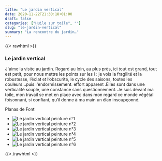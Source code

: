 ```yaml
---
title: "Le jardin vertical"
date: 2020-11-22T21:30:18+01:00
draft: false
categories: ["Huile sur toile", ""]
slug: "le-jardin-vertical"
summary: "La rencontre du jardin…"
---
```

{{< rawhtml >}}
<article class="gallery-article">
	<h3>Le jardin vertical</h3>
	<p>J'aime la visite au jardin. Regard au loin, au plus près, ici tout est grand, tout est petit, pour nous mettre les points sur les i : je vois la fragilité et la robustesse, l’éclat et l’obscurité, le cycle des saisons, toutes les couleurs...puis l'endormissement. effort apparent .Elles sont dans une verticalité souple, une constance sans questionnement. Je suis devant ma toile, mon travail se met en place avec dans mon regard ce monde végétal foisonnant, si confiant, qu'il donne à ma main un élan insoupçonné.</p>
	<p class="signature">Planas de Font</p>
</article>
<ul class="parent">
    <li class="child">
    	<img src="Le-Jardin-Vertical-011.jpg" alt="Le jardin vertical peinture n°1">
    </li>
    <li class="child">
    	<img src="Le-Jardin-Vertical-02.jpg" alt="Le jardin vertical peinture n°2">
    </li>
    <li class="child">
    	<img src="Le-Jardin-Vertical-03.jpg" alt="Le jardin vertical peinture n°3">
    </li>
    <li class="child">
    	<img src="Le-Jardin-Vertical-04.jpg" alt="Le jardin vertical peinture n°4">
    </li>
    <li class="child">
    	<img src="Le-Jardin-Vertical-05.jpg" alt="Le jardin vertical peinture n°5">
    </li>
    <li class="child">
    	<img src="Le-Jardin-Vertical-07.jpg" alt="Le jardin vertical peinture n°6">
    </li>
</ul>
{{< /rawhtml >}}